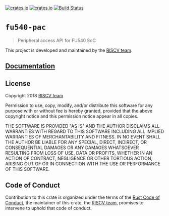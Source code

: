 [![crates.io](https://img.shields.io/crates/d/fu540-pac.svg)](https://crates.io/crates/fu540-pac)
[![crates.io](https://img.shields.io/crates/v/fu540-pac.svg)](https://crates.io/crates/fu540-pac)
[![Build Status](https://travis-ci.org/riscv-rust/fu540-pac.svg?branch=master)](https://travis-ci.org/riscv-rust/fu540-pac)

# `fu540-pac`

> Peripheral access API for FU540 SoC

This project is developed and maintained by the [RISCV team][team].

## [Documentation](https://docs.rs/crate/fu540-pac)

## License

Copyright 2018 [RISCV team][team]

Permission to use, copy, modify, and/or distribute this software for any purpose
with or without fee is hereby granted, provided that the above copyright notice
and this permission notice appear in all copies.

THE SOFTWARE IS PROVIDED "AS IS" AND THE AUTHOR DISCLAIMS ALL WARRANTIES WITH
REGARD TO THIS SOFTWARE INCLUDING ALL IMPLIED WARRANTIES OF MERCHANTABILITY AND
FITNESS. IN NO EVENT SHALL THE AUTHOR BE LIABLE FOR ANY SPECIAL, DIRECT,
INDIRECT, OR CONSEQUENTIAL DAMAGES OR ANY DAMAGES WHATSOEVER RESULTING FROM LOSS
OF USE, DATA OR PROFITS, WHETHER IN AN ACTION OF CONTRACT, NEGLIGENCE OR OTHER
TORTIOUS ACTION, ARISING OUT OF OR IN CONNECTION WITH THE USE OR PERFORMANCE OF
THIS SOFTWARE.

## Code of Conduct

Contribution to this crate is organized under the terms of the [Rust Code of
Conduct][CoC], the maintainer of this crate, the [RISCV team][team], promises
to intervene to uphold that code of conduct.

[CoC]: CODE_OF_CONDUCT.md
[team]: https://github.com/rust-embedded/wg#the-riscv-team
